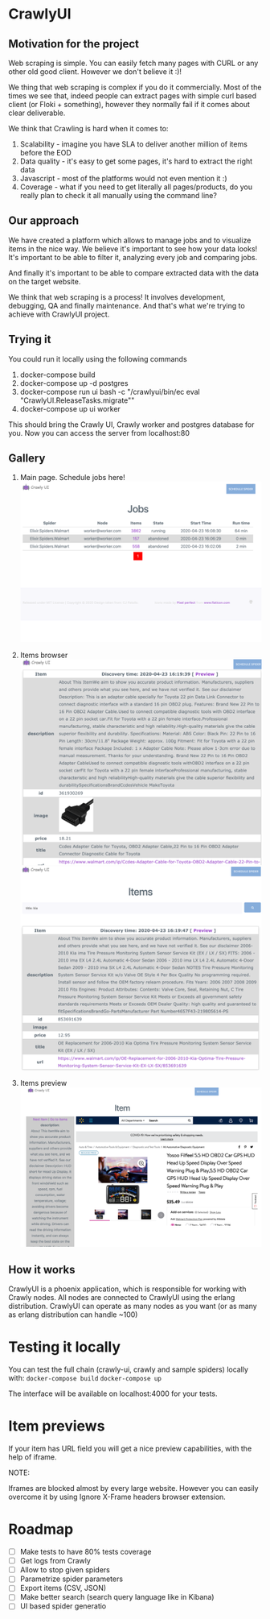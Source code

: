# CrawlyUI

## Motivation for the project

Web scraping is simple. You can easily fetch many pages with CURL or any other
old good client. However we don't believe it :)!

We thing that web scraping is complex if you do it commercially. 
Most of the times we see that, indeed people can extract pages with simple curl 
based client (or Floki + something), however they normally fail if it comes about
clear deliverable. 

We think that Crawling is hard when it comes to:
1. Scalability - imagine you have SLA to deliver another million of items before the EOD
2. Data quality - it's easy to get some pages, it's hard to extract the right data
3. Javascript - most of the platforms would not even mention it :)
4. Coverage - what if you need to get literally all pages/products, do you really
   plan to check it all manually using the command line?
   
## Our approach

We have created a platform which allows to manage jobs and to visualize items in the
nice way. We believe it's important to see how your data looks! It's important to
be able to filter it, analyzing every job and comparing jobs.

And finally it's important to be able to compare extracted data with the data on
the target website.

We think that web scraping is a process! It involves development, debugging, QA
and finally maintenance. And that's what we're trying to achieve with CrawlyUI 
project.

## Trying it
You could run it locally using the following commands

1. docker-compose build
2. docker-compose up -d postgres
3. docker-compose run ui bash -c "/crawlyui/bin/ec eval \"CrawlyUI.ReleaseTasks.migrate\""
4. docker-compose up ui worker

This should bring the Crawly UI, Crawly worker and postgres database for you.
Now you can access the server from localhost:80

## Gallery    

1. Main page. Schedule jobs here!
![Main Page](gallery/main_page.png?raw=true)

2. Items browser
![Items browser](gallery/items_page.png?raw=true)
![Items browser search](gallery/item_with_filters.png?raw=true)

3. Items preview
![Items browser](gallery/item_preview_example.png?raw=true)

## How it works

CrawlyUI is a phoenix application, which is responsible for working with Crawly
nodes. All nodes are connected to CrawlyUI using the erlang distribution. CrawlyUI
can operate as many nodes as you want (or as many as erlang distribution can handle ~100)

# Testing it locally

You can test the full chain (crawly-ui, crawly and sample spiders) locally with:
`docker-compose build`
`docker-compose up`

The interface will be available on localhost:4000 for your tests. 

# Item previews

If your item has URL field you will get a nice preview capabilities, with the 
help of iframe. 

NOTE:

Iframes are blocked almost by every large website. However you can easily overcome it by
using Ignore X-Frame headers browser extension.

# Roadmap

- [ ] Make tests to have 80% tests coverage
- [ ] Get logs from Crawly
- [ ] Allow to stop given spiders
- [ ] Parametrize spider parameters
- [ ] Export items (CSV, JSON)
- [ ] Make better search (search query language like in Kibana)
- [ ] UI based spider generatio